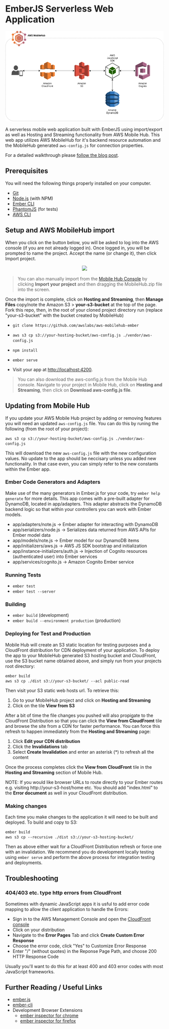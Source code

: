 # EmberJS Serverless Web Application

![AWS Architecture Diagram](architecture.png "AWS Architecture")

A serverless mobile web application built with EmberJS using import/export as well as Hosting and Streaming functionality from AWS Mobile Hub. 
This web app utilizes AWS MobileHub for it's backend resource automation and the MobileHub generated `aws-config.js`
for connection properties.

For a detailed walkthrough please [follow the blog post](TODOINSERTBLOGPOST).

## Prerequisites

You will need the following things properly installed on your computer.

* [Git](https://git-scm.com/)
* [Node.js](https://nodejs.org/) (with NPM)
* [Ember CLI](https://ember-cli.com/)
* [PhantomJS](http://phantomjs.org/) (for tests)
* [AWS CLI](https://aws.amazon.com/cli)

## Setup and AWS MobileHub import

When you click on the button below, you will be asked to log into the AWS console (if you are not already logged in). Once logged in, you will be prompted to name the project. Accept the name (or change it), then click Import project.

<p align="center">
<a target="_blank" href="https://console.aws.amazon.com/mobilehub/home?#/?config=https://github.com/awslabs/aws-mobilehub-ember/raw/master/MobileHub.zip">
<span>
    <img src="https://s3.amazonaws.com/deploytomh/button-deploy-aws-mh.png"/>
</span>
</a>
</p>

> You can also manually import from the [Mobile Hub Console](https://console.aws.amazon.com/mobilehub/home) by clicking **Import your project** and then dragging the MobileHub.zip file into the screen.

Once the import is complete, click on **Hosting and Streaming**, then **Manage Files** copy/note the Amazon S3 > **your-s3-bucket** at the top of the page. Fork this repo, then, in the root of your cloned project directory run (replace "your-s3-bucket" with the bucket created by MobileHub)

* `git clone https://github.com/awslabs/aws-mobilehub-ember`
* `aws s3 cp s3://your-hosting-bucket/aws-config.js ./vendor/aws-config.js`
* `npm install`
* `ember serve`

* Visit your app at [http://localhost:4200](http://localhost:4200).

> You can also download the aws-config.js from the Mobile Hub console. Navigate to your project in Mobile Hub, click on **Hosting and Streaming**, then click on **Download aws-config.js file**.

## Updating from Mobile Hub

If you update your AWS Mobile Hub project by adding or removing features you will need an updated `aws-config.js` file. You can do this by runing the following (from the root of your project):

    aws s3 cp s3://your-hosting-bucket/aws-config.js ./vendor/aws-config.js

This will download the new `aws-config.js` file with the new configuration values. No update 
to the app should be neccisary unless you added new functionality. In that case even,
you can simply refer to the new constants within the Ember app.

### Ember Code Generators and Adapters

Make use of the many generators in Ember.js for your code, try `ember help generate` for more details. This app comes
with a pre-built adapter for DynamoDB, located in app/adapters. This adapter abstracts the DynamoDB backend logic so
that within your controllers you can work with Ember models.

 - app/adapters/note.js 				-> Ember adapter for interacting with DynamoDB
 - app/serializers/node.js 				-> Serializes data returned from AWS APIs for Ember model data
 - app/models/note.js 					-> Ember model for our DynamoDB items
 - app/initializers/aws.js 				-> AWS JS SDK bootstrap and initialization
 - app/instance-initializers/auth.js 	-> Injection of Cognito resources (authenticated user) into Ember services
 - app/services/cognito.js 				-> Amazon Cognito Ember service

### Running Tests

* `ember test`
* `ember test --server`

### Building

* `ember build` (development)
* `ember build --environment production` (production)

### Deploying for Test and Production

Mobile Hub will create an S3 static location for testing purposes and a CloudFront distribution for CDN deployment of your application. To deploy the app to your MobileHub generated S3 hosting bucket and CloudFront, use the S3 bucket name obtained above, and simply run from your projects root directory: 

    ember build
    aws s3 cp ./dist s3://your-s3-bucket/ --acl public-read

Then visit your S3 static web hosts url. To retrieve this:

1. Go to your MobileHub project and click on **Hosting and Streaming**
2. Click on the tile **View from S3** 

After a bit of time the file changes you pushed will also propigate to the CloudFront Distribution so that you can click the **View from CloudFromt** tile and browse the site from a CDN for faster performance. You can force this refresh to happen immediately from the **Hosting and Streaming** page:

1. Click **Edit your CDN distribution**
2. Click the **Invalidations** tab
3. Select **Create Invalidation** and enter an asterisk (*) to refresh all the content

Once the process completes click the **View from CloudFront** tile in the **Hosting and Streaming** section of Mobile Hub.

NOTE: If you would like browser URLs to route directly to your Ember routes e.g. visiting http://your-s3-host/home etc. You should add
"index.html" to the **Error document** as well in your CloudFront distribution.

### Making changes

Each time you make changes to the application it will need to be built and deployed.  To build and copy to S3:

    ember build
    aws s3 cp --recursive ./dist s3://your-s3-hosting-bucket/

Then as above either wait for a CloudFront Distribution refresh or force one with an invalidation. We recommend you do development locally testing using `ember serve` and perform the above process for integration testing and deployments.


## Troubleshooting

### 404/403 etc. type http errors from CloudFront

Sometimes with dynamic JavaScript apps it is usful to add error code mapping to allow the client application to handle the Errors:

 - Sign in to the AWS Management Console and open the [CloudFront console](https://console.aws.amazon.com/cloudfront/)
 - Click on your distribution
 - Navigate to the **Error Pages** Tab and click **Create Custom Error Response**
 - Choose the error code, click "Yes" to Customize Error Response
 - Enter "/" (without quotes) in the Reponse Page Path, and choose 200 HTTP Response Code

 Usually you'll want to do this for at least 400 and 403 error codes with most JavaScript frameworks.

## Further Reading / Useful Links

* [ember.js](http://emberjs.com/)
* [ember-cli](https://ember-cli.com/)
* Development Browser Extensions
  * [ember inspector for chrome](https://chrome.google.com/webstore/detail/ember-inspector/bmdblncegkenkacieihfhpjfppoconhi)
  * [ember inspector for firefox](https://addons.mozilla.org/en-US/firefox/addon/ember-inspector/)
